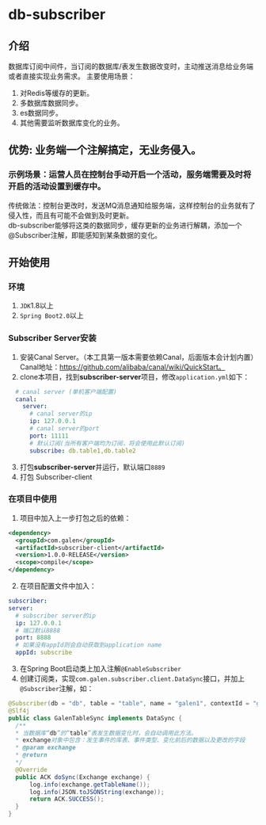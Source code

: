 # db-subscriber
## 介绍
数据库订阅中间件，当订阅的数据库/表发生数据改变时，主动推送消息给业务端或者直接实现业务需求。 主要使用场景：
  1. 对Redis等缓存的更新。
  2. 多数据库数据同步。
  3. es数据同步。
  4. 其他需要监听数据库变化的业务。
## 优势: 业务端一个注解搞定，无业务侵入。
### 示例场景：运营人员在控制台手动开启一个活动，服务端需要及时将开启的活动设置到缓存中。
  传统做法：控制台更改时，发送MQ消息通知给服务端，这样控制台的业务就有了侵入性，而且有可能不会做到及时更新。</br>
  db-subscriber能够将这类的数据同步，缓存更新的业务进行解耦，添加一个@Subscriber注解，即能感知到某条数据的变化。
## 开始使用
### 环境
  1. `JDK`1.8以上
  2. `Spring Boot2.0`以上
### Subscriber Server安装
  1. 安装Canal Server。（本工具第一版本需要依赖Canal，后面版本会计划内置）Canal地址：https://github.com/alibaba/canal/wiki/QuickStart。
  2. clone本项目，找到**subscriber-server**项目，修改`application.yml`如下：
  ```yaml
    # canal server (单机客户端配置)
    canal:
      server:
        # canal server的ip
        ip: 127.0.0.1
        # canal server的port
        port: 11111
        # 默认订阅(当所有客户端均为订阅，将会使用此默认订阅)
        subscribe: db.table1,db.table2
  ```
  3. 打包**subscriber-server**并运行，默认端口`8889`
  4. 打包 Subscriber-client

### 在项目中使用
  1. 项目中加入上一步打包之后的依赖：
  ```xml
<dependency>
    <groupId>com.galen</groupId>
    <artifactId>subscriber-client</artifactId>
    <version>1.0.0-RELEASE</version>
    <scope>compile</scope>
</dependency>
```
  2. 在项目配置文件中加入：
  ```yaml
subscriber:
  server:
    # subscriber server的ip
    ip: 127.0.0.1
    # 端口默认8888
    port: 8888
    # 如果没有appId则会自动获取到application name
    appId: subscribe
```
  3. 在Spring Boot启动类上加入注解`@EnableSubscriber`
  4. 创建订阅类，实现`com.galen.subscriber.client.DataSync`接口，并加上`@Subscriber`注解，如：
  ```java
@Subscriber(db = "db", table = "table", name = "galen1", contextId = "galenCtxId")
@Slf4j
public class GalenTableSync implements DataSync {
    /**
    * 当数据库“db”的“table”表发生数据变化时，会自动调用此方法。
    * exchange对象中包含：发生事件的库表、事件类型、变化前后的数据以及更改的字段
    * @param exchange
    * @return 
    */
    @Override
    public ACK doSync(Exchange exchange) {
        log.info(exchange.getTableName());
        log.info(JSON.toJSONString(exchange));
        return ACK.SUCCESS();
    }
}
```